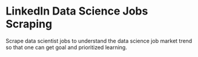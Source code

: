 # LinkedIn Data Science Jobs Scraping
Scrape data scientist jobs to understand the data science job market trend so that one can get goal and prioritized learning.
